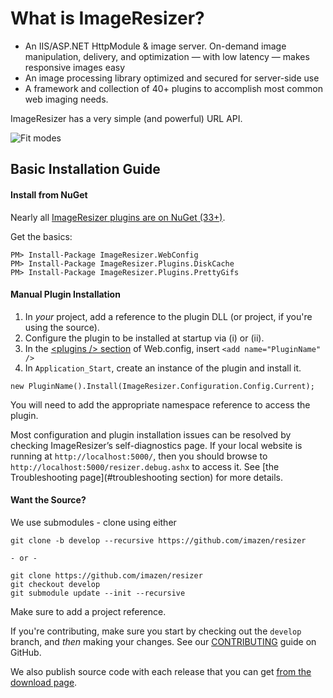 
# What is ImageResizer?

* An IIS/ASP.NET HttpModule & image server. On-demand image manipulation, delivery, and optimization &mdash; with low latency &mdash; makes responsive images easy
* An image processing library optimized and secured for server-side use
* A framework and collection of 40+ plugins to accomplish most common web imaging needs. 

ImageResizer has a very simple (and powerful) URL API.

![Fit modes](http://z.zr.io/rw/diagrams/resizing-modes.png)

## Basic Installation Guide

#### Install from NuGet

Nearly all [ImageResizer plugins are on NuGet (33+)](https://www.nuget.org/packages?q=nathanaeljones). 

Get the basics:

```
PM> Install-Package ImageResizer.WebConfig
PM> Install-Package ImageResizer.Plugins.DiskCache
PM> Install-Package ImageResizer.Plugins.PrettyGifs
```

#### Manual Plugin Installation

1. In *your* project, add a reference to the plugin DLL (or project, if you're using the source).
2. Configure the plugin to be installed at startup via (i) or (ii). 
  1.  In the [&lt;plugins /> section](#config_reference) of Web.config, insert `<add name="PluginName" />`
  2.  In `Application_Start`, create an instance of the plugin and install it.

```
new PluginName().Install(ImageResizer.Configuration.Config.Current);
```

You will need to add the appropriate namespace reference to access the plugin.

Most configuration and plugin installation issues can be resolved by checking ImageResizer’s self-diagnostics page. If your local website is running at `http://localhost:5000/`, then you should browse to `http://localhost:5000/resizer.debug.ashx` to access it. See [the Troubleshooting page](#troubleshooting section) for more details. 

<a name="reference"></a>


#### Want the Source?

We use submodules - clone using either 

```
git clone -b develop --recursive https://github.com/imazen/resizer

- or -

git clone https://github.com/imazen/resizer
git checkout develop
git submodule update --init --recursive

```

Make sure to add a project reference. 

If you're contributing, make sure you start by checking out the `develop` branch, and *then* making your changes. See our  [CONTRIBUTING](https://github.com/imazen/resizer/blob/develop/CONTRIBUTING.md) guide on GitHub.

We also publish source code with each release that you can get [from the download page](/download).
